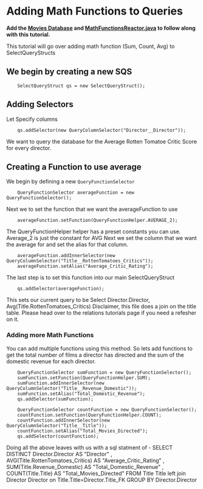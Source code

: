 # Adding Math Functions to Queries 
**Add the [Movies Database](https://repo.semoss.org/semoss-training/backend/-/tree/master/db) and [MathFunctionsReactor.java](https://repo.semoss.org/semoss-training/backend/-/blob/master/src/reactors/query/MathFunctionsReactor.java) to follow along with this tutorial.**<br>


This tutorial will go over adding math function (Sum, Count, Avg) to SelectQueryStructs


## We begin by creating a new SQS
```
	SelectQueryStruct qs = new SelectQueryStruct();
```

## Adding Selectors
Let Specify columns 

```
	qs.addSelector(new QueryColumnSelector("Director__Director"));
```
We want to query the database for the Average Rotten Tomatoe Critic Score for every director. 

## Creating a Function to use average
We begin by defining a new `QueryFunctionSelector`
```
	QueryFunctionSelector averageFunction = new QueryFunctionSelector();
```
Next we to set the function that we want the averageFunction to use 
```
	averageFunction.setFunction(QueryFunctionHelper.AVERAGE_2);
```
The QueryFunctionHelper helper has a preset constants you can use. Average_2 is just the constant for AVG
Next we set the column that we want the average for and set the alias for that column. 
```
	averageFunction.addInnerSelector(new QueryColumnSelector("Title__RottenTomatoes_Critics"));
	averageFunction.setAlias("Average_Critic_Rating");
```
The last step is to set this function into our main SelectQueryStruct 
```
	qs.addSelector(averageFunction);
```
This sets our current query to be Select Director.Director, Avg(Title.RottenTomatoes_Critics)
Disclaimer, this file does a join on the title table. Please head over to the relations tutorials page if you need a refesher on it. 

### Adding more Math Functions 
You can add multiple functions using this method. So lets add functions to get the total number of films a director has directed and the sum of the domestic revenue for each director. 
```
	QueryFunctionSelector sumFunction = new QueryFunctionSelector();
	sumFunction.setFunction(QueryFunctionHelper.SUM);
	sumFunction.addInnerSelector(new QueryColumnSelector("Title__Revenue_Domestic"));
	sumFunction.setAlias("Total_Domestic_Revenue");
	qs.addSelector(sumFunction);
		
	QueryFunctionSelector countFunction = new QueryFunctionSelector();
	countFunction.setFunction(QueryFunctionHelper.COUNT);
	countFunction.addInnerSelector(new QueryColumnSelector("Title__Title"));
	countFunction.setAlias("Total_Movies_Directed");
	qs.addSelector(countFunction);
```

Doing all the above leaves with us with a sql statment of - 
SELECT DISTINCT Director.Director AS "Director" , AVG(Title.RottenTomatoes_Critics) AS "Average_Critic_Rating" , SUM(Title.Revenue_Domestic) AS "Total_Domestic_Revenue" , COUNT(Title.Title) AS "Total_Movies_Directed" FROM Title Title left join Director Director on Title.Title=Director.Title_FK GROUP BY Director.Director

